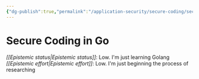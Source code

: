```yaml
---
{"dg-publish":true,"permalink":"/application-security/secure-coding/secure-coding-in-go/","created":"2023-04-05T16:58:03.010-05:00","updated":"2023-04-05T17:56:23.705-05:00"}
---
```



# Secure Coding in Go

_[[Epistemic status\|Epistemic status]]_: Low. I'm just learning Golang
_[[Epistemic effort\|Epistemic effort]]_: Low. I'm just beginning the process of researching


